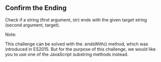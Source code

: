 ## Confirm the Ending

Check if a string (first argument, str) ends with the given target string (second argument, target).

Note:

This challenge can be solved with the .endsWith() method, which was introduced in ES2015. But for the purpose of this challenge, we would like you to use one of the JavaScript substring methods instead.
